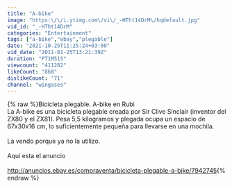 ```yaml
---
title: "A-bike"
image: "https:\/\/i.ytimg.com\/vi\/_-HTht14DrM\/hqdefault.jpg"
vid_id: "_-HTht14DrM"
categories: "Entertainment"
tags: ["a-bike","ebay","plegable"]
date: "2021-10-25T11:25:24+03:00"
vid_date: "2011-01-25T13:21:39Z"
duration: "PT1M51S"
viewcount: "411282"
likeCount: "868"
dislikeCount: "71"
channel: "wingases"
---
```

{% raw %}Bicicleta plegable. A-bike en Rubi<br />La A-bike es una bicicleta plegable creada por Sir Clive Sinclair (inventor del ZX80 y el ZX81). Pesa 5,5 kilogramos y plegada ocupa un espacio de 67x30x16 cm, lo suficientemente pequeña para llevarse en una mochila. <br /><br />La vendo porque ya no la utilizo.<br /><br />Aquí esta el anuncio<br /><br /><a rel="nofollow" target="blank" href="http://anuncios.ebay.es/compraventa/bicicleta-plegable-a-bike/7942745">http://anuncios.ebay.es/compraventa/bicicleta-plegable-a-bike/7942745</a>{% endraw %}
